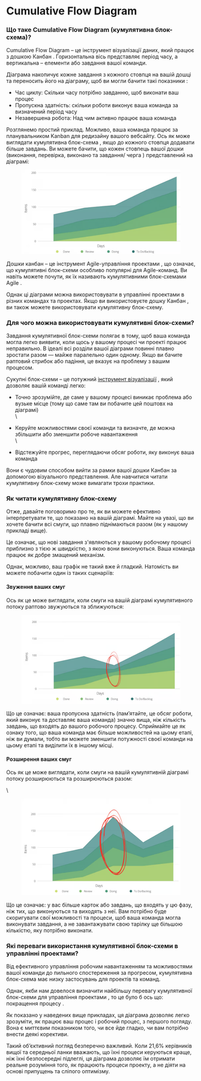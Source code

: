 # Cumulative Flow Diagram

### Що таке Cumulative Flow Diagram (кумулятивна блок-схема)?

Cumulative Flow Diagram – це інструмент візуалізації даних, який працює з дошкою Канбан . Горизонтальна вісь представляє період часу, а вертикальна – елементи або завдання вашої команди.

Діаграма накопичує кожне завдання з кожного стовпця на вашій дошці та переносить його на діаграму, щоб ви могли бачити такі показники :

* Час циклу: Скільки часу потрібно завданню, щоб виконати ваш процес&#x20;
* Пропускна здатність: скільки роботи виконує ваша команда за визначений період часу
* Незавершена робота: Над чим активно працює ваша команда&#x20;

Розглянемо простий приклад. Можливо, ваша команда працює за планувальником Kanban для редизайну вашого вебсайту.  Ось як може виглядати кумулятивна блок-схема , якщо до кожного стовпця додавати більше завдань. Ви можете бачити, що кожен стовпець вашої дошки (виконання, перевірка, виконано та завдання/ черга ) представлений на діаграмі:

<figure><img src=".gitbook/assets/image (6).png" alt=""><figcaption></figcaption></figure>

Дошки канбан – це інструмент Agile-управління проектами , що означає, що кумулятивні блок-схеми особливо популярні для Agile-команд. Ви навіть можете почути, як їх називають кумулятивними блок-схемами Agile .

Однак ці діаграми можна використовувати в управлінні проектами в різних командах та проектах. Якщо ви використовуєте дошку Канбан , ви також можете використовувати кумулятивну блок-схему.

### Для чого можна використовувати кумулятивні блок-схеми?

Завдання кумулятивної блок-схеми полягає в тому, щоб ваша команда могла легко виявити, коли щось у вашому процесі чи проекті працює неправильно.  В ідеалі всі розділи вашої діаграми повинні плавно зростати разом — майже паралельно один одному. Якщо ви бачите раптовий стрибок або падіння, це вказує на проблему з вашим процесом.&#x20;

Сукупні блок-схеми – це потужний [інструмент візуалізації](https://www.agilealliance.org/wp-content/uploads/2015/12/ExperienceReport.2014.Power_.pdf) , який дозволяє вашій команді легко:&#x20;

* Точно зрозумійте, де саме у вашому процесі виникає проблема або вузьке місце (тому що саме там ви побачите цей поштовх на діаграмі)\
  \

* Керуйте можливостями своєї команди та визначте, де можна збільшити або зменшити робоче навантаження\
  \

* Відстежуйте прогрес, переглядаючи обсяг роботи, яку виконує ваша команда

Вони є чудовим способом вийти за рамки вашої дошки Канбан за допомогою візуального представлення. Але навчитися читати кумулятивну блок-схему може вимагати трохи практики.&#x20;

### Як читати кумулятивну блок-схему

Отже, давайте поговоримо про те, як ви можете ефективно інтерпретувати те, що показано на вашій діаграмі.  Майте на увазі, що ви хочете бачити всі смуги, що плавно піднімаються разом (як у нашому прикладі вище).&#x20;

Це означає, що нові завдання з'являються у вашому робочому процесі приблизно з тією ж швидкістю, з якою вони виконуються. Ваша команда працює як добре змащений механізм.

Однак, можливо, ваш графік не такий вже й гладкий. Натомість ви можете побачити один із таких сценаріїв:

#### Звуження ваших смуг

Ось як це може виглядати, коли смуги на вашій діаграмі кумулятивного потоку раптово звужуються та зближуються:&#x20;

<figure><img src=".gitbook/assets/image (7).png" alt=""><figcaption></figcaption></figure>

Що це означає: ваша пропускна здатність (пам’ятайте, це обсяг роботи, який виконує та доставляє ваша команда) значно вища, ніж кількість завдань, що входять до вашого робочого процесу. Сприймайте це як ознаку того, що ваша команда має більше можливостей на цьому етапі, ніж ви думали, тобто ви можете зменшити потужності своєї команди на цьому етапі та виділити їх в іншому місці.&#x20;

#### Розширення ваших смуг

Ось як це може виглядати, коли смуги на вашій кумулятивній діаграмі потоку розширюються та розширюються разом:&#x20;

\


<figure><img src=".gitbook/assets/image (8).png" alt=""><figcaption></figcaption></figure>

Що це означає: у вас більше карток або завдань, що входять у цю фазу, ніж тих, що виконуються та виходять з неї. Вам потрібно буде скоригувати свої можливості та процеси, щоб ваша команда могла виконувати завдання, а не завантажувати свою тарілку ще більшою кількістю, яку потрібно виконати.

### Які переваги використання кумулятивної блок-схеми в управлінні проектами?

Від ефективного управління робочим навантаженням та можливостями вашої команди до пильного спостереження за прогресом, кумулятивна блок-схема має низку застосувань для проектів та команд.

Однак, якби нам довелося визначити найбільшу перевагу кумулятивної блок-схеми для управління проектами , то це було б ось що: покращення процесу .

Як показано у наведених вище прикладах, ця діаграма дозволяє легко зрозуміти, як працює ваш процес і робочий процес, з першого погляду. Вона є миттєвим показником того, чи все йде гладко, чи вам потрібно внести деякі корективи.&#x20;

Такий об’єктивний погляд безперечно важливий. Коли 21,6% керівників вищої та середньої ланки вважають, що їхні процеси керуються краще, ніж їхні безпосередні підлеглі, ця діаграма дозволяє їм отримати реальне розуміння того, як працюють процеси проекту, а не діяти на основі припущень та сліпого оптимізму.&#x20;
